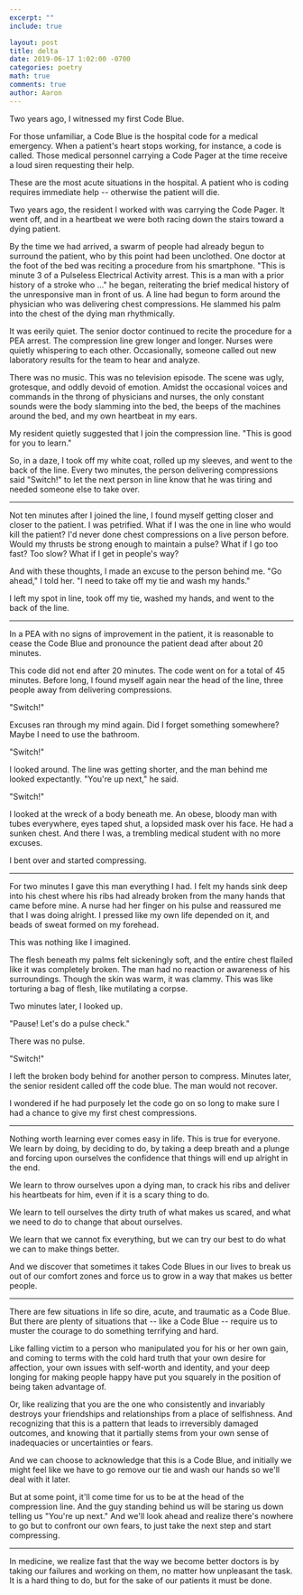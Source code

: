 ```yaml
---
excerpt: ""
include: true

layout: post
title: delta 
date: 2019-06-17 1:02:00 -0700
categories: poetry
math: true
comments: true
author: Aaron
---
```



Two years ago, I witnessed my first Code Blue.  

For those unfamiliar, a Code Blue is the hospital code for a medical emergency. When a patient's heart stops working, for instance, a code is called. Those medical personnel carrying a Code Pager at the time receive a loud siren requesting their help.  

These are the most acute situations in the hospital. A patient who is coding requires immediate help -- otherwise the patient will die.

Two years ago, the resident I worked with was carrying the Code Pager. It went off, and in a heartbeat we were both racing down the stairs toward a dying patient.  

By the time we had arrived, a swarm of people had already begun to surround the patient, who by this point had been unclothed. One doctor at the foot of the bed was reciting a procedure from his smartphone. "This is minute 3 of a Pulseless Electrical Activity arrest. This is a man with a prior history of a stroke who ..." he began, reiterating the brief medical history of the unresponsive man in front of us. A line had begun to form around the physician who was delivering chest compressions. He slammed his palm into the chest of the dying man rhythmically.  

It was eerily quiet. The senior doctor continued to recite the procedure for a PEA arrest. The compression line grew longer and longer. Nurses were quietly whispering to each other. Occasionally, someone called out new laboratory results for the team to hear and analyze.  

There was no music. This was no television episode. The scene was ugly, grotesque, and oddly devoid of emotion. Amidst the occasional voices and commands in the throng of physicians and nurses, the only constant sounds were the body slamming into the bed, the beeps of the machines around the bed, and my own heartbeat in my ears.  

My resident quietly suggested that I join the compression line. "This is good for you to learn."  

So, in a daze, I took off my white coat, rolled up my sleeves, and went to the back of the line. Every two minutes, the person delivering compressions said "Switch!" to let the next person in line know that he was tiring and needed someone else to take over.  

---  

Not ten minutes after I joined the line, I found myself getting closer and closer to the patient. I was petrified. What if I was the one in line who would kill the patient? I'd never done chest compressions on a live person before. Would my thrusts be strong enough to maintain a pulse? What if I go too fast? Too slow? What if I get in people's way?  

And with these thoughts, I made an excuse to the person behind me. "Go ahead," I told her. "I need to take off my tie and wash my hands."  

I left my spot in line, took off my tie, washed my hands, and went to the back of the line.  

---  

In a PEA with no signs of improvement in the patient, it is reasonable to cease the Code Blue and pronounce the patient dead after about 20 minutes.  

This code did not end after 20 minutes. The code went on for a total of 45 minutes. Before long, I found myself again near the head of the line, three people away from delivering compressions.  

"Switch!"  

Excuses ran through my mind again. Did I forget something somewhere? Maybe I need to use the bathroom.  

"Switch!"  

I looked around. The line was getting shorter, and the man behind me looked expectantly. "You're up next," he said.  

"Switch!"  

I looked at the wreck of a body beneath me. An obese, bloody man with tubes everywhere, eyes taped shut, a lopsided mask over his face. He had a sunken chest. And there I was, a trembling medical student with no more excuses.  

I bent over and started compressing.  

---  

For two minutes I gave this man everything I had. I felt my hands sink deep into his chest where his ribs had already broken from the many hands that came before mine. A nurse had her finger on his pulse and reassured me that I was doing alright. I pressed like my own life depended on it, and beads of sweat formed on my forehead.  

This was nothing like I imagined.  

The flesh beneath my palms felt sickeningly soft, and the entire chest flailed like it was completely broken. The man had no reaction or awareness of his surroundings. Though the skin was warm, it was clammy. This was like torturing a bag of flesh, like mutilating a corpse.  

Two minutes later, I looked up.  

"Pause! Let's do a pulse check."  

There was no pulse.  

"Switch!"  

I left the broken body behind for another person to compress. Minutes later, the senior resident called off the code blue. The man would not recover.  

I wondered if he had purposely let the code go on so long to make sure I had a chance to give my first chest compressions.  

---  

Nothing worth learning ever comes easy in life. This is true for everyone. We learn by doing, by deciding to do, by taking a deep breath and a plunge and forcing upon ourselves the confidence that things will end up alright in the end.  

We learn to throw ourselves upon a dying man, to crack his ribs and deliver his heartbeats for him, even if it is a scary thing to do.  

We learn to tell ourselves the dirty truth of what makes us scared, and what we need to do to change that about ourselves.  

We learn that we cannot fix everything, but we can try our best to do what we can to make things better.  

And we discover that sometimes it takes Code Blues in our lives to break us out of our comfort zones and force us to grow in a way that makes us better people.  

---  

There are few situations in life so dire, acute, and traumatic as a Code Blue. But there are plenty of situations that -- like a Code Blue -- require us to muster the courage to do something terrifying and hard.  

Like falling victim to a person who manipulated you for his or her own gain, and coming to terms with the cold hard truth that your own desire for affection, your own issues with self-worth and identity, and your deep longing for making people happy have put you squarely in the position of being taken advantage of.  

Or, like realizing that you are the one who consistently and invariably destroys your friendships and relationships from a place of selfishness. And recognizing that this is a pattern that leads to irreversibly damaged outcomes, and knowing that it partially stems from your own sense of inadequacies or uncertainties or fears.  

And we can choose to acknowledge that this is a Code Blue, and initially we might feel like we have to go remove our tie and wash our hands so we'll deal with it later.  

But at some point, it'll come time for us to be at the head of the compression line. And the guy standing behind us will be staring us down telling us "You're up next." And we'll look ahead and realize there's nowhere to go but to confront our own fears, to just take the next step and start compressing.  

---  

In medicine, we realize fast that the way we become better doctors is by taking our failures and working on them, no matter how unpleasant the task. It is a hard thing to do, but for the sake of our patients it must be done.  



